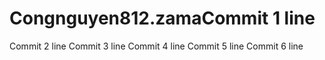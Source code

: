 # Congnguyen812.zamaCommit 1 line
Commit 2 line
Commit 3 line
Commit 4 line
Commit 5 line
Commit 6 line
